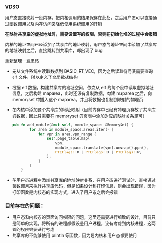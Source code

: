 ### VDSO 



用户态直接映射一段内存，把内核调用的结果保存在此处，之后用户态可以直接通过函数调用以及内存访问来降低使用系统调用的开销



**在映射共享库的虚拟地址时，需要设置写的权限，否则在初始化堆的过程中会报错**

内核的地址空间已经添加了共享库的地址映射，用户态的地址空间中添加了共享库的地址映射之后，直接跳转到共享库，却出现了 bug



重新整理一遍思路

- 先从文件系统中读取数据到 BASIC_RT_VEC，因为之后读取符号表需要查询 elf 文件，所以定义了全局数据结构

- 根据 elf 数据，构建共享库的地址空间，依次从 elf 的每个段中读取虚拟地址信息，之后构建 maparea，此时还没有复制数据，构建 maparea 之后，向 memoryset 中插入这个 maparea，并且将数据也复制到映射的物理页

- 在内核中添加这个共享库的地址映射（目前内存中已经有物理页存放了共享库的数据，因此只需要在 memoryset 的页表中添加对应的映射关系即可）

    ```rust
    pub fn add_module(&mut self, module_space: &MemorySet) {
            for area in module_space.areas.iter() {
                for vpn in area.vpn_range {
                    self.page_table.map(
                        vpn,
                        module_space.translate(vpn).unwrap().ppn(),
                        PTEFlags::R | PTEFlags::X | PTEFlags::W,
                    );
                }
            }
        }
    ```

- 在用户态进程中添加共享库的地址映射关系，在用户态进行测试时，直接通过函数调用来执行共享库代码，但是如果设计到打印信息，则会出现错误，因为打印函数是内核态的实现方式，进入了用户态之后会报错





### 目前存在的问题：

- 用户态和内核态的页面访问权限的问题，这里还需要进行细致的设计，目前只是简单的实现，将所有的进程都假设是用户进程，没有考虑到内核进程，这两者的权限会要进行考虑
- 共享库的不能够使用 println 等函数，因为是内核和用户态都要使用

